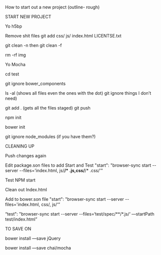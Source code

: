 How to start out a new project (outline- rough)

START NEW PROJECT
 
Yo h5bp

Remove shit files
git add css/ js/ index.html LICENTSE.txt

git clean -n      then      git clean -f

rm -rf img

Yo Mocha

cd test

git ignore bower_components

ls -al (shows all files even the ones with the dot) git ignore things I don’t need)

git add . (gets all the files staged)
git push 

npm init

bower init

git ignore node_modules (if you have them?)

CLEANING UP

Push changes again

Edit package.son files to add Start and Test
"start": "browser-sync start --server --files='index.html, js/**/* .js,css/**/* .css/'"

Test NPM start

Clean out Index.html

Add to bower.son file
"start": "browser-sync start --server --files='index.html, css/, js/‘”

“test": "browser-sync start --server --files=‘test/spec/**/*.js/‘ —startPath test/index.html”

TO SAVE ON

bower install —save jQuery

bower install —save chai/mocha
